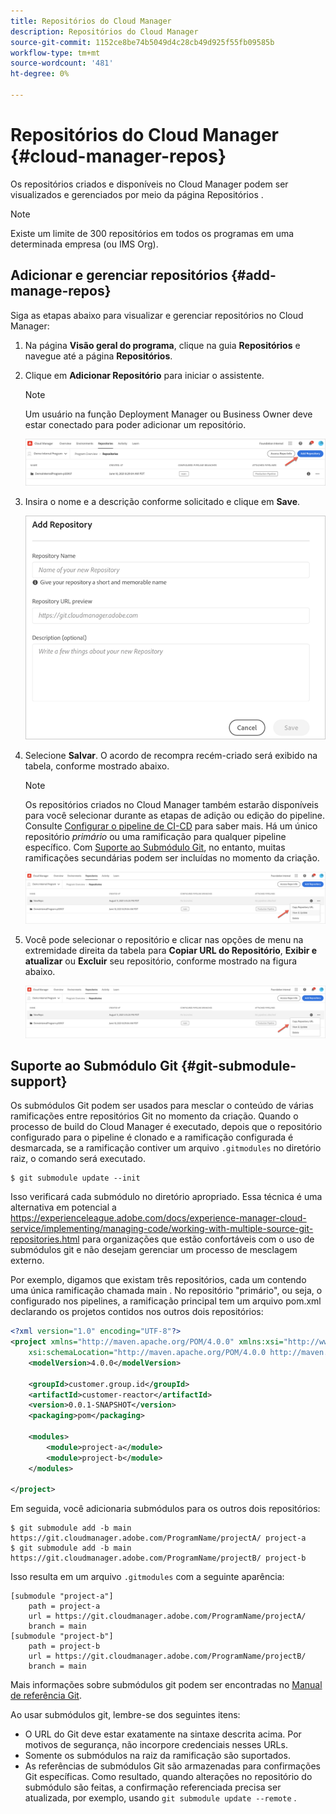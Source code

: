```yaml
---
title: Repositórios do Cloud Manager
description: Repositórios do Cloud Manager
source-git-commit: 1152ce8be74b5049d4c28cb49d925f55fb09585b
workflow-type: tm+mt
source-wordcount: '481'
ht-degree: 0%

---
```


# Repositórios do Cloud Manager {#cloud-manager-repos}

Os repositórios criados e disponíveis no Cloud Manager podem ser visualizados e gerenciados por meio da página Repositórios .

>[!NOTE]
>Existe um limite de 300 repositórios em todos os programas em uma determinada empresa (ou IMS Org).

## Adicionar e gerenciar repositórios {#add-manage-repos}

Siga as etapas abaixo para visualizar e gerenciar repositórios no Cloud Manager:

1. Na página **Visão geral do programa**, clique na guia **Repositórios** e navegue até a página **Repositórios**.

1. Clique em **Adicionar Repositório** para iniciar o assistente.

   >[!NOTE]
   >Um usuário na função Deployment Manager ou Business Owner deve estar conectado para poder adicionar um repositório.

   ![](assets/repos/create-repo2.png)


1. Insira o nome e a descrição conforme solicitado e clique em **Save**.

   ![](assets/repos/repo-1.png)

1. Selecione **Salvar**. O acordo de recompra recém-criado será exibido na tabela, conforme mostrado abaixo.

   >[!NOTE]
   >Os repositórios criados no Cloud Manager também estarão disponíveis para você selecionar durante as etapas de adição ou edição do pipeline. Consulte [Configurar o pipeline de CI-CD](https://experienceleague.adobe.com/docs/experience-manager-cloud-service/implementing/using-cloud-manager/configure-pipeline.html?lang=en) para saber mais. Há um único repositório *primário* ou uma ramificação para qualquer pipeline específico. Com [Suporte ao Submódulo Git](#git-submodule-support), no entanto, muitas ramificações secundárias podem ser incluídas no momento da criação.

   ![](assets/repos/create-repo3.png)

1. Você pode selecionar o repositório e clicar nas opções de menu na extremidade direita da tabela para **Copiar URL do Repositório**, **Exibir e atualizar** ou **Excluir** seu repositório, conforme mostrado na figura abaixo.

   ![](assets/repos/create-repo3.png)


## Suporte ao Submódulo Git {#git-submodule-support}

Os submódulos Git podem ser usados para mesclar o conteúdo de várias ramificações entre repositórios Git no momento da criação. Quando o processo de build do Cloud Manager é executado, depois que o repositório configurado para o pipeline é clonado e a ramificação configurada é desmarcada, se a ramificação contiver um arquivo `.gitmodules` no diretório raiz, o comando será executado.

```
$ git submodule update --init
```

Isso verificará cada submódulo no diretório apropriado. Essa técnica é uma alternativa em potencial a https://experienceleague.adobe.com/docs/experience-manager-cloud-service/implementing/managing-code/working-with-multiple-source-git-repositories.html para organizações que estão confortáveis com o uso de submódulos git e não desejam gerenciar um processo de mesclagem externo.

Por exemplo, digamos que existam três repositórios, cada um contendo uma única ramificação chamada main . No repositório &quot;primário&quot;, ou seja, o configurado nos pipelines, a ramificação principal tem um arquivo pom.xml declarando os projetos contidos nos outros dois repositórios:

```xml
<?xml version="1.0" encoding="UTF-8"?>
<project xmlns="http://maven.apache.org/POM/4.0.0" xmlns:xsi="http://www.w3.org/2001/XMLSchema-instance"
    xsi:schemaLocation="http://maven.apache.org/POM/4.0.0 http://maven.apache.org/maven-v4_0_0.xsd">
    <modelVersion>4.0.0</modelVersion>
   
    <groupId>customer.group.id</groupId>
    <artifactId>customer-reactor</artifactId>
    <version>0.0.1-SNAPSHOT</version>
    <packaging>pom</packaging>
   
    <modules>
        <module>project-a</module>
        <module>project-b</module>
    </modules>
   
</project>
```

Em seguida, você adicionaria submódulos para os outros dois repositórios:

```
$ git submodule add -b main https://git.cloudmanager.adobe.com/ProgramName/projectA/ project-a
$ git submodule add -b main https://git.cloudmanager.adobe.com/ProgramName/projectB/ project-b
```

Isso resulta em um arquivo `.gitmodules` com a seguinte aparência:

```
[submodule "project-a"]
    path = project-a
    url = https://git.cloudmanager.adobe.com/ProgramName/projectA/
    branch = main
[submodule "project-b"]
    path = project-b
    url = https://git.cloudmanager.adobe.com/ProgramName/projectB/
    branch = main
```

Mais informações sobre submódulos git podem ser encontradas no [Manual de referência Git](https://git-scm.com/book/en/v2/Git-Tools-Submodules).

Ao usar submódulos git, lembre-se dos seguintes itens:

* O URL do Git deve estar exatamente na sintaxe descrita acima. Por motivos de segurança, não incorpore credenciais nesses URLs.
* Somente os submódulos na raiz da ramificação são suportados.
* As referências de submódulos Git são armazenadas para confirmações Git específicas. Como resultado, quando alterações no repositório do submódulo são feitas, a confirmação referenciada precisa ser atualizada, por exemplo, usando `git submodule update --remote` .

